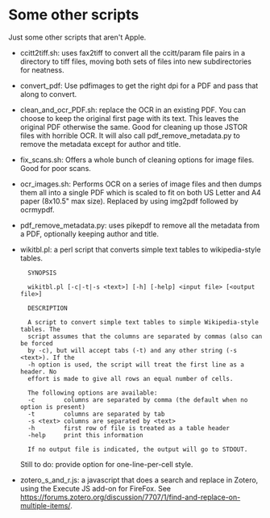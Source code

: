 # Some other scripts

Just some other scripts that aren't Apple.

- ccitt2tiff.sh: uses fax2tiff to convert all the ccitt/param file pairs in a directory to tiff files, moving both sets of files into new subdirectories for neatness.

- convert_pdf: Use pdfimages to get the right dpi for a PDF and pass that along to convert.

- clean_and_ocr_PDF.sh: replace the OCR in an existing PDF. You can choose to keep the original first page with its text. This leaves the original PDF otherwise the same. Good for cleaning up those JSTOR files with horrible OCR. It will also call pdf_remove_metadata.py to remove the metadata except for author and title.

- fix_scans.sh: Offers a whole bunch of cleaning options for image files. Good for poor scans.

- ocr_images.sh: Performs OCR on a series of image files and then dumps them all into a single PDF which is scaled to fit on both US Letter and A4 paper (8x10.5" max size). Replaced by using img2pdf followed by ocrmypdf.

- pdf_remove_metadata.py: uses pikepdf to remove all the metadata from a PDF, optionally keeping author and title.

- wikitbl.pl: a perl script that converts simple text tables to wikipedia-style tables.

        SYNOPSIS
        
        wikitbl.pl [-c|-t|-s <text>] [-h] [-help] <input file> [<output file>]
        
        DESCRIPTION

        A script to convert simple text tables to simple Wikipedia-style tables. The
        script assumes that the columns are separated by commas (also can be forced
        by -c), but will accept tabs (-t) and any other string (-s <text>). If the
        -h option is used, the script will treat the first line as a header. No
        effort is made to give all rows an equal number of cells.
        
        The following options are available:
        -c        columns are separated by comma (the default when no option is present)
        -t        columns are separated by tab
        -s <text> columns are separated by <text>
        -h        first row of file is treated as a table header
        -help     print this information
                
        If no output file is indicated, the output will go to STDOUT.
        
    Still to do: provide option for one-line-per-cell style.

- zotero_s_and_r.js: a javascript that does a search and replace in Zotero, using the Execute JS add-on for FireFox. See <https://forums.zotero.org/discussion/7707/1/find-and-replace-on-multiple-items/>.
